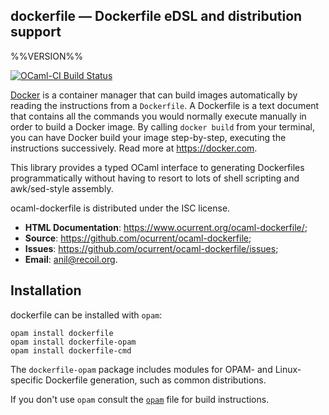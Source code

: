 dockerfile —  Dockerfile eDSL and distribution support
-----------------------------------------------------
%%VERSION%%

[![OCaml-CI Build Status](https://img.shields.io/endpoint?url=https://ci.ocamllabs.io/badge/ocurrent/ocaml-dockerfile/master&logo=ocaml)](https://ci.ocamllabs.io/github/ocurrent/ocaml-dockerfile)

[Docker](https://docker.com) is a container manager that can build images
automatically by reading the instructions from a `Dockerfile`. A Dockerfile is
a text document that contains all the commands you would normally execute
manually in order to build a Docker image. By calling `docker build` from your
terminal, you can have Docker build your image step-by-step, executing the
instructions successively.  Read more at <https://docker.com>.

This library provides a typed OCaml interface to generating Dockerfiles
programmatically without having to resort to lots of shell scripting and
awk/sed-style assembly.

ocaml-dockerfile is distributed under the ISC license.

- **HTML Documentation**: <https://www.ocurrent.org/ocaml-dockerfile/>;
- **Source**: <https://github.com/ocurrent/ocaml-dockerfile>;
- **Issues**: <https://github.com/ocurrent/ocaml-dockerfile/issues>;
- **Email**: <anil@recoil.org>.

## Installation

dockerfile can be installed with `opam`:

    opam install dockerfile
    opam install dockerfile-opam
    opam install dockerfile-cmd

The `dockerfile-opam` package includes modules for OPAM- and Linux-specific
Dockerfile generation, such as common distributions.

If you don't use `opam` consult the [`opam`](dockerfile.opam) file for build
instructions.
